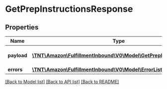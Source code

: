 # GetPrepInstructionsResponse

## Properties
Name | Type | Description | Notes
------------ | ------------- | ------------- | -------------
**payload** | [**\TNT\Amazon\FulfillmentInbound\V0\Model\GetPrepInstructionsResult**](GetPrepInstructionsResult.md) | The payload for the getPrepInstructions operation. | [optional] 
**errors** | [**\TNT\Amazon\FulfillmentInbound\V0\Model\ErrorList**](ErrorList.md) |  | [optional] 

[[Back to Model list]](../README.md#documentation-for-models) [[Back to API list]](../README.md#documentation-for-api-endpoints) [[Back to README]](../README.md)


